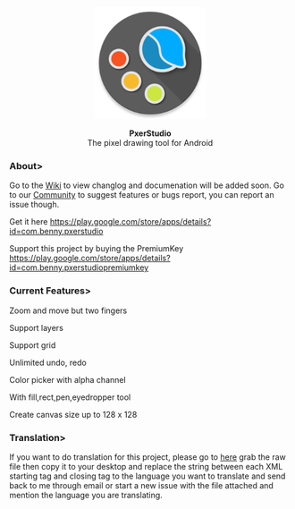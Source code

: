 <p align="center"><img src="https://github.com/BennyKok/PxerStudio/blob/master/app/src/main/ic_launcher-web.png" width="200"></p>
<p align="center"><b>PxerStudio</b> <br>The pixel drawing tool for Android</p>

### About>

Go to the [Wiki](https://github.com/BennyKok/PxerStudio/wiki) to view changlog and documenation will be added soon.
Go to our [Community](https://plus.google.com/communities/108794551381643757096) to suggest features or bugs report, you can report an issue though.

Get it here
https://play.google.com/store/apps/details?id=com.benny.pxerstudio

Support this project by buying the PremiumKey
https://play.google.com/store/apps/details?id=com.benny.pxerstudiopremiumkey

### Current Features>

Zoom and move but two fingers

Support layers

Support grid

Unlimited undo, redo

Color picker with alpha channel

With fill,rect,pen,eyedropper tool

Create canvas size up to 128 x 128

### Translation>
If you want to do translation for this project, please go to [here](https://github.com/BennyKok/PxerStudio/blob/master/app/src/main/res/values/strings.xml) grab the raw file then copy it to your desktop and replace the string between each XML starting tag and closing tag to the language you want to translate and send back to me through email or start a new issue with the file attached and mention the language you are translating.
